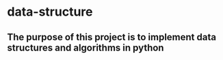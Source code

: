 # data-structure
## The purpose of this project is to implement data structures and algorithms in python
